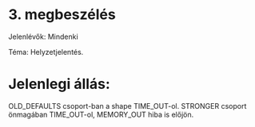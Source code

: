 # 3. megbeszélés

Jelenlévők: Mindenki

Téma: Helyzetjelentés.

# Jelenlegi állás:

OLD_DEFAULTS csoport-ban a shape TIME_OUT-ol.
STRONGER csoport önmagában TIME_OUT-ol, MEMORY_OUT hiba is előjön.